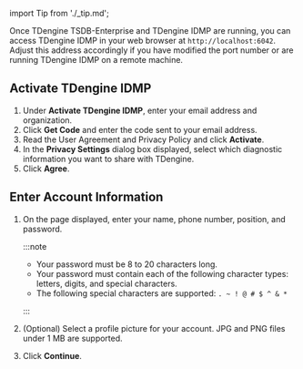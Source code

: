 import Tip from './_tip.md';

Once TDengine TSDB-Enterprise and TDengine IDMP are running, you can access TDengine IDMP in your web browser at `http://localhost:6042`. Adjust this address accordingly if you have modified the port number or are running TDengine IDMP on a remote machine.

## Activate TDengine IDMP

1. Under **Activate TDengine IDMP**, enter your email address and organization.
1. Click **Get Code** and enter the code sent to your email address.
1. Read the User Agreement and Privacy Policy and click **Activate**.
1. In the **Privacy Settings** dialog box displayed, select which diagnostic information you want to share with TDengine.
1. Click **Agree**.

## Enter Account Information

1. On the page displayed, enter your name, phone number, position, and password.

   :::note

   - Your password must be 8 to 20 characters long. 
   - Your password must contain each of the following character types: letters, digits, and special characters.
   - The following special characters are supported: `. ~ ! @ # $ ^ & *`

   :::

1. (Optional) Select a profile picture for your account. JPG and PNG files under 1 MB are supported.

1. Click **Continue**.